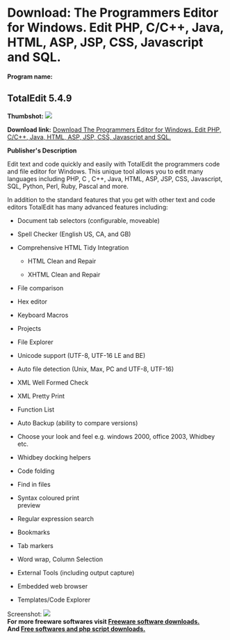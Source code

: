 # Download: The Programmers Editor for Windows. Edit PHP, C/C++, Java, HTML, ASP, JSP, CSS, Javascript and SQL.

**Program name:**

## TotalEdit 5.4.9

  
**Thumbshot:** ![](http://www.freewarefiles.com/screenshot/totaledit4_md.gif)   
  
**Download link:** [Download The Programmers Editor for Windows. Edit PHP, C/C++, Java, HTML, ASP, JSP, CSS, Javascript and SQL.](http://freesoftwares.boysofts.com/TotalEdit_program_39872.html)  
  


**Publisher's Description**  
  


Edit text and code quickly and easily with TotalEdit the programmers code and file editor for Windows. This unique tool allows you to edit many languages including PHP, C , C++, Java, HTML, ASP, JSP, CSS, Javascript, SQL, Python, Perl, Ruby, Pascal and more. 

In addition to the standard features that you get with other text and code editors TotalEdit has many advanced features including:

  * Document tab selectors (configurable, moveable)  

  * Spell Checker (English US, CA, and GB)  

  * Comprehensive HTML Tidy Integration  

    * HTML Clean and Repair  

    * XHTML Clean and Repair  

  * File comparison  

  * Hex editor  

  * Keyboard Macros  

  * Projects  

  * File Explorer  

  * Unicode support (UTF-8, UTF-16 LE and BE)  

  * Auto file detection (Unix, Max, PC and UTF-8, UTF-16)  

  * XML Well Formed Check  

  * XML Pretty Print  

  * Function List   

  * Auto Backup (ability to compare versions)  

  * Choose your look and feel e.g. windows 2000, office 2003, Whidbey etc.  

  * Whidbey docking helpers  

  * Code folding  

  * Find in files  

  * Syntax coloured print   
preview 
  * Regular expression search  

  * Bookmarks  

  * Tab markers  

  * Word wrap, Column Selection  

  * External Tools (including output capture)  

  * Embedded web browser  

  * Templates/Code Explorer  


  
  
Screenshot: ![](http://www.freewarefiles.com/screenshot/totaledit4.gif)   
**For more freeware softwares visit [Freeware software downloads.](http://freesoftwares.boysofts.com/)**   
**And [Free softwares and php script downloads.](http://www.boysofts.com/)**
